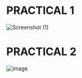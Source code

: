 # PRACTICAL 1
 ![Screenshot (1)](https://github.com/user-attachments/assets/a3ea2365-8163-4511-aa43-78281e4a3bb8)
# PRACTICAL 2
![image](https://github.com/user-attachments/assets/7c3a5e6c-2843-4b56-85e4-692fe93621ba)

  
